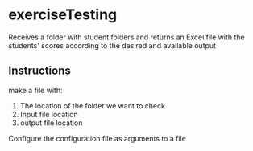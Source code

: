 # exerciseTesting
Receives a folder with student folders and returns an Excel file with the students' scores according to the desired and available output

## Instructions
make a file with:
1. The location of the folder we want to check
2. Input file location
3. output file location

Configure the configuration file as arguments to a file
